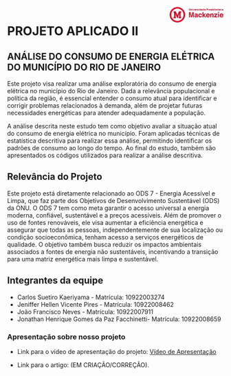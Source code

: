 <img src="https://github.com/Rogerio-mack/GCF/raw/main/GCF_files/Mackenzie.jpg" width="25%" align="right"/>

# PROJETO APLICADO II

## ANÁLISE DO CONSUMO DE ENERGIA ELÉTRICA DO MUNICÍPIO DO RIO DE JANEIRO

Este projeto visa realizar uma análise exploratória do consumo de energia elétrica no município do Rio de Janeiro. Dada a relevância populacional e política da região, é essencial entender o consumo atual para identificar e corrigir problemas relacionados à demanda, além de projetar futuras necessidades energéticas para atender adequadamente a população.

A análise descrita neste estudo tem como objetivo avaliar a situação atual do consumo de energia elétrica no município. Foram aplicadas técnicas de estatística descritiva para realizar essa análise, permitindo identificar os padrões de consumo ao longo do tempo. Ao final do estudo, também são apresentados os códigos utilizados para realizar a análise descritiva.

## Relevância do Projeto

Este projeto está diretamente relacionado ao ODS 7 - Energia Acessível e Limpa, que faz parte dos Objetivos de Desenvolvimento Sustentável (ODS) da ONU. O ODS 7 tem como meta garantir o acesso universal a energia moderna, confiável, sustentável e a preços acessíveis. Além de promover o uso de fontes renováveis, ele visa aumentar a eficiência energética e assegurar que todas as pessoas, independentemente de sua localização ou condição socioeconômica, tenham acesso a serviços energéticos de qualidade. O objetivo também busca reduzir os impactos ambientais associados a fontes de energia não sustentáveis, incentivando a transição para uma matriz energética mais limpa e sustentável.


## Integrantes da equipe

- Carlos Suetiro Kaeriyama - Matrícula: 10922003274
- Jeniffer Hellen Vicente Pires - Matrícula: 10922008462
- João Francisco Neves - Matrícula: 10922007911
- Jonathan Henrique Gomes da Paz Facchinetti- Matrícula: 10922008659

### Apresentação sobre nosso projeto

- Link para o vídeo de apresentação do projeto: [Vídeo de Apresentação](https://www.youtube.com/watch?v=zJkmcigNQno)

- Link para o artigo: (EM CRIAÇÃO/CORREÇÃO).